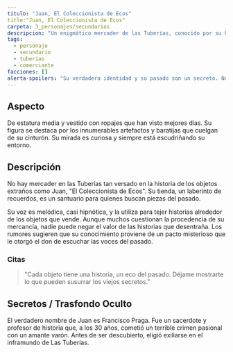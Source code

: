 ```yaml
---
titulo: "Juan, El Coleccionista de Ecos"
title:"Juan, El Coleccionista de Ecos"
carpeta: 3_personajes/secundarios
descripcion: "Un enigmático mercader de las Tuberías, conocido por su habilidad para desentrañar la historia oculta en objetos extraños."
tags:
  - personaje
  - secundario
  - tuberias
  - comerciante
facciones: []
alerta-spoilers: "Su verdadera identidad y su pasado son un secreto. No debe ser revelado a los jugadores."
---
```


## Aspecto

De estatura media y vestido con ropajes que han visto mejores días. Su figura se destaca por los innumerables artefactos y baratijas que cuelgan de su cinturón. Su mirada es curiosa y siempre está escudriñando su entorno.

## Descripción

No hay mercader en las Tuberías tan versado en la historia de los objetos extraños como Juan, "El Coleccionista de Ecos". Su tienda, un laberinto de recuerdos, es un santuario para quienes buscan piezas del pasado.

Su voz es melódica, casi hipnótica, y la utiliza para tejer historias alrededor de los objetos que vende. Aunque muchos cuestionan la procedencia de su mercancía, nadie puede negar el valor de las historias que desentraña. Los rumores sugieren que su conocimiento proviene de un pacto misterioso que le otorgó el don de escuchar las voces del pasado.

### Citas

> "Cada objeto tiene una historia, un eco del pasado. Déjame mostrarte lo que pueden susurrar los viejos secretos."

## Secretos / Trasfondo Oculto

El verdadero nombre de Juan es Francisco Praga. Fue un sacerdote y profesor de historia que, a los 30 años, cometió un terrible crimen pasional con un amante varón. Antes de ser descubierto, eligió exiliarse en el inframundo de Las Tuberías.

